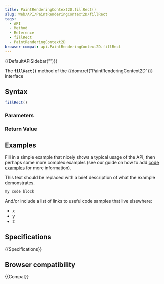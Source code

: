 ```yaml
---
title: PaintRenderingContext2D.fillRect()
slug: Web/API/PaintRenderingContext2D/fillRect
tags:
  - API
  - Method
  - Reference
  - fillRect
  - PaintRenderingContext2D
browser-compat: api.PaintRenderingContext2D.fillRect
---
```

{{DefaultAPISidebar("")}}

The **`fillRect()`** method of the {{domxref("PaintRenderingContext2D")}} interface 

## Syntax

```js
fillRect()
```

### Parameters



### Return Value



## Examples

Fill in a simple example that nicely shows a typical usage of the API, then perhaps some more complex examples (see our guide on how to add [code examples](/en-US/docs/MDN/Contribute/Structures/Code_examples) for more information).

This text should be replaced with a brief description of what the example demonstrates.

```js
my code block
```

And/or include a list of links to useful code samples that live elsewhere:

*   x
*   y
*   z

## Specifications

{{Specifications}}

## Browser compatibility

{{Compat}}

